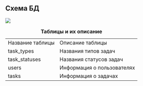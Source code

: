 <h2>Схема БД</h2>

<img src="./bd_scheme.png">

<section>
    <table>
        <caption><b>Таблицы и их описание</b></caption>
        <tr>
            <td>Название таблицы</td>
            <td>Описание таблицы</td>
        </tr>
        <tr>
            <td>task_types</td>
            <td>Названия типов задач</td>
        </tr>
        <tr>
            <td>task_statuses</td>
            <td>Названия статусов задач</td>
        </tr>
        <tr>
            <td>users</td>
            <td>Информация о пользователях</td>
        </tr>
        <tr>
            <td>tasks</td>
            <td>Информация о задачах</td>
        </tr>
    </table>
</section>